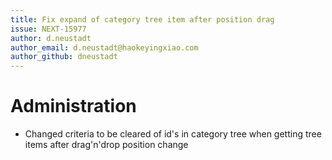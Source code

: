 ```yaml
---
title: Fix expand of category tree item after position drag
issue: NEXT-15977
author: d.neustadt
author_email: d.neustadt@haokeyingxiao.com 
author_github: dneustadt
---
```

# Administration
* Changed criteria to be cleared of id's in category tree when getting tree items after drag'n'drop position change
